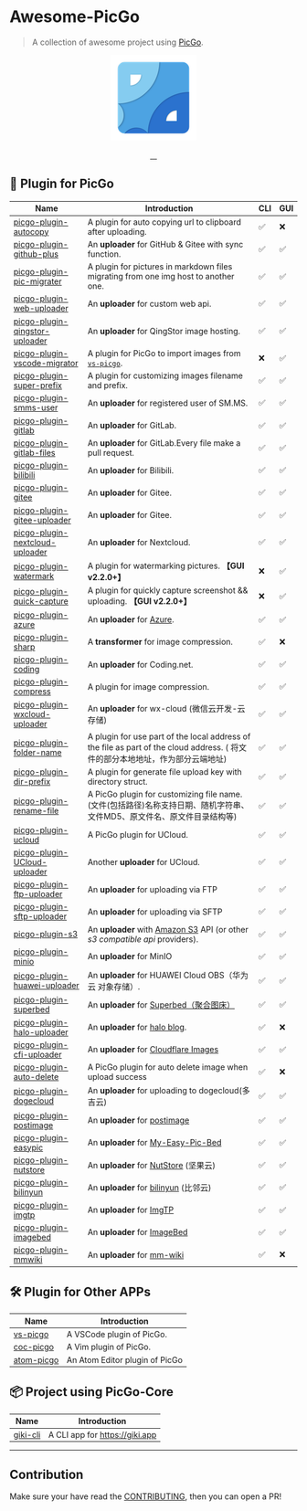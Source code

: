 # Awesome-PicGo

> A collection of awesome project using [PicGo](https://github.com/PicGo/PicGo-Core).

<p align="center">
  <img src="https://raw.githubusercontent.com/Molunerfinn/test/master/picgo/New%20LOGO-150.png" alt="">
</p>
<p align="center">
  <a href="https://github.com/feross/standard">
    <img src="https://img.shields.io/badge/code%20style-standard-green.svg?style=flat-square" alt="">
  </a>
  <a href="https://travis-ci.org/Molunerfinn/PicGo/builds">
    <img src="https://img.shields.io/travis/Molunerfinn/PicGo.svg?style=flat-square" alt="">
  </a>
  <a href="https://github.com/Molunerfinn/PicGo/releases">
    <img src="https://img.shields.io/github/downloads/Molunerfinn/PicGo/total.svg?style=flat-square" alt="">
  </a>
  <a href="https://github.com/Molunerfinn/PicGo/releases/latest">
    <img src="https://img.shields.io/github/release/Molunerfinn/PicGo.svg?style=flat-square" alt="">
  </a>
</p>

## :rocket: Plugin for PicGo

| Name                                                                                                  | Introduction                                                                                                                                  | CLI                | GUI                |
| ----------------------------------------------------------------------------------------------------- | --------------------------------------------------------------------------------------------------------------------------------------------- | ------------------ | ------------------ |
| [picgo-plugin-autocopy](https://github.com/PicGo/picgo-plugin-autocopy)                               | A plugin for auto copying url to clipboard after uploading.                                                                                   | :white_check_mark: | :x:                |
| [picgo-plugin-github-plus](https://github.com/zWingz/picgo-plugin-github-plus)                        | An **uploader** for GitHub & Gitee with sync function.                                                                                        | :white_check_mark: | :white_check_mark: |
| [picgo-plugin-pic-migrater](https://github.com/PicGo/picgo-plugin-pic-migrater)                       | A plugin for pictures in markdown files migrating from one img host to another one.                                                           | :white_check_mark: | :white_check_mark: |
| [picgo-plugin-web-uploader](https://github.com/yuki-xin/picgo-plugin-web-uploader)                    | An **uploader** for custom web api.                                                                                                           | :white_check_mark: | :white_check_mark: |
| [picgo-plugin-qingstor-uploader](https://github.com/chengww5217/picgo-plugin-qingstor-uploader)       | An **uploader** for QingStor image hosting.                                                                                                   | :white_check_mark: | :white_check_mark: |
| [picgo-plugin-vscode-migrator](https://github.com/upupming/picgo-plugin-vscode-migrator)              | A plugin for PicGo to import images from [`vs-picgo`](https://github.com/Spades-S/vs-picgo/).                                                 | :x:                | :white_check_mark: |
| [picgo-plugin-super-prefix](https://github.com/gclove/picgo-plugin-super-prefix#readme)               | A plugin for customizing images filename and prefix.                                                                                          | :white_check_mark: | :white_check_mark: |
| [picgo-plugin-smms-user](https://github.com/xlzy520/picgo-plugin-smms-user.git)                       | An **uploader** for registered user of SM.MS.                                                                                                 | :white_check_mark: | :white_check_mark: |
| [picgo-plugin-gitlab](https://github.com/bugwz/picgo-plugin-gitlab)                                   | An **uploader** for GitLab.                                                                                                                   | :white_check_mark: | :white_check_mark: |
| [picgo-plugin-gitlab-files](https://github.com/D-W-X/picgo-plugin-gitlab-files)                       | An **uploader** for GitLab.Every file make a pull request.                                                                                    | :white_check_mark: | :white_check_mark: |
| [picgo-plugin-bilibili](https://github.com/xlzy520/picgo-plugin-bilibili)                             | An **uploader** for Bilibili.                                                                                                                 | :white_check_mark: | :white_check_mark: |
| [picgo-plugin-gitee](https://github.com/zhanghuid/picgo-plugin-gitee)                                 | An **uploader** for Gitee.                                                                                                                    | :white_check_mark: | :white_check_mark: |
| [picgo-plugin-gitee-uploader](https://github.com/lizhuangs/picgo-plugin-gitee-uploader#readme)        | An **uploader** for Gitee.                                                                                                                    | :white_check_mark: | :white_check_mark: |
| [picgo-plugin-nextcloud-uploader](https://github.com/jiajiajia343434/picgo-plugin-nextcloud-uploader) | An **uploader** for Nextcloud.                                                                                                                | :white_check_mark: | :white_check_mark: |
| [picgo-plugin-watermark](https://github.com/Dec-F/picgo-plugin-watermark)                             | A plugin for watermarking pictures. **【GUI v2.2.0+】**                                                                                         | :x:                | :white_check_mark: |
| [picgo-plugin-quick-capture](https://github.com/PicGo/picgo-plugin-quick-capture)                     | A plugin for quickly capture screenshot && uploading. **【GUI v2.2.0+】**                                                                       | :x:                | :white_check_mark: |
| [picgo-plugin-azure](https://github.com/CaiJingLong/picgo-plugin-azure)                               | An **uploader** for [Azure](http://dev.azure.com).                                                                                            | :white_check_mark: | :white_check_mark: |
| [picgo-plugin-sharp](https://github.com/iovw/picgo-plugin-sharp)                                      | A **transformer** for image compression.                                                                                                      | :white_check_mark: | :x:                |
| [picgo-plugin-coding](https://github.com/zytomorrow/picgo-plugin-coding)                              | An **uploader** for Coding.net.                                                                                                               | :white_check_mark: | :white_check_mark: |
| [picgo-plugin-compress](https://github.com/JuZiSang/picgo-plugin-compress)                            | A plugin for image compression.                                                                                                               | :white_check_mark: | :white_check_mark: |
| [picgo-plugin-wxcloud-uploader](https://github.com/arleyGuoLei/picgo-plugin-wxcloud-uploader)         | An **uploader** for wx-cloud (微信云开发-云存储)                                                                                                      | :white_check_mark: | :white_check_mark: |
| [picgo-plugin-folder-name](https://github.com/evgo2017/picgo-plugin-folder-name)                      | A plugin for use part of the local address of the file as part of the cloud address. ( 将文件的部分本地地址，作为部分云端地址)                                   | :white_check_mark: | :white_check_mark: |
| [picgo-plugin-dir-prefix](https://github.com/karboom/picgo-plugin-dir-prefix)                         | A plugin for generate file upload key with directory struct.                                                                                  | :white_check_mark: | :white_check_mark: |
| [picgo-plugin-rename-file](https://github.com/liuwave/picgo-plugin-rename-file)                       | A PicGo plugin for customizing file name.(文件(包括路径)名称支持日期、随机字符串、文件MD5、原文件名、原文件目录结构等)                                                           | :white_check_mark: | :white_check_mark: |
| [picgo-plugin-ucloud](https://github.com/Wsine/picgo-plugin-ucloud)                                   | A PicGo plugin for UCloud.                                                                                                                    | :white_check_mark: | :white_check_mark: |
| [picgo-plugin-UCloud-uploader](https://github.com/xizeyoupan/picgo-plugin-UCloud-uploader)            | Another **uploader** for UCloud.                                                                                                              | :white_check_mark: | :white_check_mark: |
| [picgo-plugin-ftp-uploader](https://github.com/imba97/picgo-plugin-ftp-uploader)                      | An **uploader** for uploading via FTP                                                                                                         | :white_check_mark: | :white_check_mark: |
| [picgo-plugin-sftp-uploader](https://github.com/imba97/picgo-plugin-sftp-uploader)                    | An **uploader** for uploading via SFTP                                                                                                        | :white_check_mark: | :white_check_mark: |
| [picgo-plugin-s3](https://github.com/wayjam/picgo-plugin-s3)                                          | An **uploader**  with [Amazon S3](https://docs.aws.amazon.com/AmazonS3/latest/API/Welcome.html) API (or other *s3 compatible api* providers). | :white_check_mark: | :white_check_mark: |
| [picgo-plugin-minio](https://github.com/Herbertzz/picgo-plugin-minio)                                 | An **uploader** for MinIO                                                                                                                     | :white_check_mark: | :white_check_mark: |
| [picgo-plugin-huawei-uploader](https://github.com/YunfengGao/picgo-plugin-huawei-uploader)            | An **uploader** for HUAWEI Cloud OBS（华为云 对象存储）.                                                                                               | :white_check_mark: | :white_check_mark: |
| [picgo-plugin-superbed](https://github.com/MoyuScript/picgo-plugin-superbed)                          | An **uploader** for [Superbed（聚合图床）](https://www.superbed.cn/)                                                                                | :white_check_mark: | :white_check_mark: |
| [picgo-plugin-halo-uploader](https://github.com/foraixh/picgo-plugin-halo-uploader)                   | An **uploader** for [halo blog](https://halo.run/).                                                                                           | :white_check_mark: | :x:                |
| [picgo-plugin-cfi-uploader](https://github.com/boeto/picgo-plugin-cfi-uploader)                       | An **uploader** for [Cloudflare Images](https://dash.cloudflare.com/?to=/:account/images)                                                     | :white_check_mark: | :white_check_mark: |
| [picgo-plugin-auto-delete](https://github.com/MiracleDx/picgo-plugin-auto-delete)                     | A PicGo plugin for auto delete image when upload success                                                                                      | :white_check_mark: | :x:                |
| [picgo-plugin-dogecloud](https://github.com/W4J1e/picgo-plugin-dogecloud)                             | An **uploader** for uploading to dogecloud(多吉云)                                                                                               | :white_check_mark: | :white_check_mark: |
| [picgo-plugin-postimage](https://github.com/Redns/picgo-plugin-postimage)                             | An **uploader** for [postimage](https://postimages.org/)                                                                                      | :white_check_mark: | :white_check_mark: |
| [picgo-plugin-easypic](https://github.com/Redns/picgo-plugin-easypic)                                 | An **uploader** for [My-Easy-Pic-Bed](https://github.com/fslongjin/My-Easy-Pic-Bed)                                                           | :white_check_mark: | :white_check_mark: |
| [picgo-plugin-nutstore](https://github.com/Redns/picgo-plugin-NutStore)                               | An **uploader** for [NutStore](https://www.jianguoyun.com/) (坚果云)                                                                             | :white_check_mark: | :white_check_mark: |
| [picgo-plugin-bilinyun](https://github.com/Redns/picgo-plugin-bilinyun)                               | An **uploader** for [bilinyun](https://www.bilnn.com/) (比邻云)                                                                                  | :white_check_mark: | :white_check_mark: |
| [picgo-plugin-imgtp](https://github.com/Redns/picgo-plugin-imgtp)                                     | An **uploader** for [ImgTP](https://imgtp.com/)                                                                                               | :white_check_mark: | :white_check_mark: |
| [picgo-plugin-imagebed](https://github.com/Redns/picgo-plugin-imagebed)                               | An **uploader** for [ImageBed](https://github.com/Redns/ImageBed)                                                                             | :white_check_mark: | :white_check_mark: |
| [picgo-plugin-mmwiki](https://github.com/wowtalon/picgo-plugin-mmwiki)                                | An **uploader** for [mm-wiki](https://github.com/phachon/mm-wiki)                                                                             | :white_check_mark: | :x:                |

## :hammer_and_wrench: Plugin for Other APPs

| Name                                              | Introduction                   |
| ------------------------------------------------- | ------------------------------ |
| [vs-picgo](https://github.com/Spades-S/vs-picgo)  | A VSCode plugin of PicGo.      |
| [coc-picgo](https://github.com/PLDaily/coc-picgo) | A Vim plugin of PicGo.         |
| [atom-picgo](https://atom.io/packages/atom-picgo) | An Atom Editor plugin of PicGo |

## :package: Project using PicGo-Core

| Name                                             | Introduction                   |
| ------------------------------------------------ | ------------------------------ |
| [giki-cli](https://github.com/jwenjian/giki-cli) | A CLI app for https://giki.app |

------

## Contribution

Make sure your have read the [CONTRIBUTING](https://github.com/PicGo/Awesome-PicGo/blob/master/CONTRIBUTING.md), then you can open a PR!
